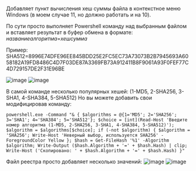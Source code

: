 Добавляет пункт вычисления хеш суммы файла в контекстное меню Windows 
(в моем случае 11, но должно работать и на 10).

По сути просто выполняет Powershell команду над выбранным файлом и вставляет результат в буфер обмена в формате:
$название алгоритма$=$хеш сумма$

Пример:
SHA512=8996E74DFE96EE845BDD25E2FC5EC73A73073B2B7945693A6058182A19FD8486C4D7F03DE87A3369FB73A912411B8F9061A93F0FEF77C4D729157DE2F31E96BE

![image](https://github.com/user-attachments/assets/f8413458-cdf8-4d43-ab5d-3605f576d54f)
![image](https://github.com/user-attachments/assets/8da5d787-8c03-481a-801b-343f13ca6787)


В самой команде несколько популярных хешей:
(1-MD5, 2-SHA256, 3-SHA1, 4-SHA384, 5-SHA512)
Но вы можете добавить свои модифицировав команду:
```
powershell.exe -Command "& { $algorithms = @{1='MD5'; 2='SHA256'; 3='SHA1'; 4='SHA384'; 5='SHA512'}; $choice = [int](Read-Host 'Введите номер алгоритма (1-MD5, 2-SHA256, 3-SHA1, 4-SHA384, 5-SHA512)'); $algorithm = $algorithms[$choice]; if (-not $algorithm) { $algorithm = 'SHA256'; Write-Host 'Неверный выбор, используется SHA256' -ForegroundColor Yellow }; $hash = Get-FileHash '%1' -Algorithm $algorithm; Write-Output ($hash.Algorithm + '=' + $hash.Hash) | clip; Write-Host ('Скопировано: ' + $hash.Algorithm + '=' + $hash.Hash) }"
```

Файл реестра просто добавляет несколько значений:
![image](https://github.com/user-attachments/assets/7c139fac-aeae-4bee-8841-b532bd384c51)
![image](https://github.com/user-attachments/assets/fb6c3de6-2737-45b2-b190-5cb8dc7f20bb)

